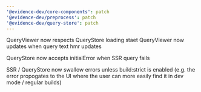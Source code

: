```yaml
---
'@evidence-dev/core-components': patch
'@evidence-dev/preprocess': patch
'@evidence-dev/query-store': patch
---
```


QueryViewer now respects QueryStore loading staet
QueryViewer now updates when query text hmr updates

QueryStore now accepts initialError when SSR query fails

SSR / QueryStore now swallow errors unless build:strict is enabled
(e.g. the error propogates to the UI where the user can more easily find it in dev mode / regular builds)
